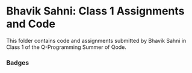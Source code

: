# Bhavik Sahni: Class 1 Assignments and Code
This folder contains code and assignments submitted by Bhavik Sahni in Class 1 of the Q-Programming Summer of Qode.
### Badges